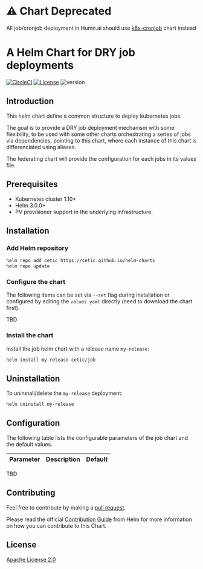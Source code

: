 # ⚠️ Chart Deprecated 

All job/cronjob deployment in Humn.ai should use [k8s-cronjob](https://github.com/humn-ai/helm-charts/tree/main/charts/k8s-cronjob) chart instead

# A Helm Chart for DRY job deployments

[![CircleCI](https://circleci.com/gh/cetic/helm-job.svg?style=svg)](https://circleci.com/gh/cetic/helm-job/tree/master) [![License](https://img.shields.io/badge/License-Apache%202.0-blue.svg)](https://opensource.org/licenses/Apache-2.0) ![version](https://img.shields.io/github/tag/cetic/helm-job.svg?label=release)

## Introduction

This helm chart define a common structure to deploy kubernetes jobs.

The goal is to provide a DRY job deployment mechanism with some flexibility, to be used with some other charts orchestrating a series of jobs via dependencies, pointing to this chart, where each instance of this chart is differenciated using aliases.

The federating chart will provide the configuration for each jobs in its values file.

## Prerequisites

- Kubernetes cluster 1.10+
- Helm 3.0.0+
- PV provisioner support in the underlying infrastructure.

## Installation

### Add Helm repository

```bash
helm repo add cetic https://cetic.github.io/helm-charts
helm repo update
```

### Configure the chart

The following items can be set via `--set` flag during installation or configured by editing the `values.yaml` directly (need to download the chart first).

TBD

### Install the chart

Install the job helm chart with a release name `my-release`:

```bash
helm install my-release cetic/job
```

## Uninstallation

To uninstall/delete the `my-release` deployment:

```bash
helm uninstall my-release
```

## Configuration

The following table lists the configurable parameters of the job chart and the default values.

| Parameter                                                                   | Description                                                                                                        | Default                         |
| --------------------------------------------------------------------------- | -------------------------------------------------------------------------------------------------------------------| ------------------------------- |

TBD

## Contributing

Feel free to contribute by making a [pull request](https://github.com/cetic/helm-job/pull/new/master).

Please read the official [Contribution Guide](https://github.com/helm/charts/blob/master/CONTRIBUTING.md) from Helm for more information on how you can contribute to this Chart.

## License

[Apache License 2.0](/LICENSE)

